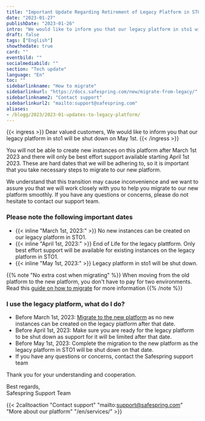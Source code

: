 ```yaml
---
title: "Important Update Regarding Retirement of Legacy Platform in STO1"
date: "2023-01-27"
publishDate: "2023-01-26"
intro: "We would like to inform you that our legacy platform in sto1 will be shut down on May 1st 2023"
draft: false
tags: ["English"]
showthedate: true
card: ""
eventbild: ""
socialmediabild: ""
section: "Tech update"
language: "En"
toc: ""
sidebarlinkname: "How to migrate"
sidebarlinkurl: "https://docs.safespring.com/new/migrate-from-legacy/"
sidebarlinkname2: "Contact support"
sidebarlinkurl2: "mailto:support@safespring.com"
aliases:
- /blogg/2023/2023-01-updates-to-legacy-platform/
---
```


{{< ingress >}}
Dear valued customers, We would like to inform you that our legacy platform in sto1 will be shut down on May 1st. 
{{< /ingress >}}

You will not be able to create new instances on this platform after March 1st 2023 and there will only be best effort support available starting April 1st 2023. These are hard dates that we will be adhering to, so it is important that you take necessary steps to migrate to our new platform.

We understand that this transition may cause inconvenience and we want to assure you that we will work closely with you to help you migrate to our new platform smoothly. If you have any questions or concerns, please do not hesitate to contact our support team.

### Please note the following important dates
- {{< inline "March 1st, 2023:" >}} No new instances can be created on our legacy platform in STO1.
- {{< inline "April 1st, 2023:" >}} End of Life for the legacy plattform. Only best effort support will be available for existing instances on the legacy platform in STO1.
- {{< inline "May 1st, 2023:" >}} Legacy platform in sto1 will be shut down.

{{% note "No extra cost when migrating" %}}
When moving from the old platform to the new platform, you don't have to pay for two environments. Read this [guide on how to migrate](https://docs.safespring.com/new/migrate-from-legacy/) for more information
{{% /note %}}

### I use the legacy platform, what do I do?
- Before March 1st, 2023: [Migrate to the new platform](https://docs.safespring.com/new/migrate-from-legacy/) as no new instances can be created on the legacy platform after that date.
- Before April 1st, 2023: Make sure you are ready for the legacy platform to be shut down as support for it will be limited after that date.
- Before May 1st, 2023: Complete the migration to the new platform as the legacy platform in STO1 will be shut down on that date.
- If you have any questions or concerns, contact the Safespring support team

Thank you for your understanding and cooperation.

Best regards,  
Safespring Support Team

{{< 2calltoaction "Contact support" "mailto:support@safespring.com" "More about our platform" "/en/services/" >}}